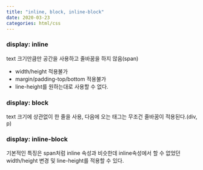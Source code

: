 ```yaml
---
title: "inline, block, inline-block"
date: 2020-03-23
categories: html/css
---
```


### display: inline
text 크기만큼만 공간을 사용하고 줄바꿈을 하지 않음(span)
- width/height 적용불가
- margin/padding-top/bottom 적용불가
- line-height를 원하는대로 사용할 수 없다.

### display: block
text 크기에 상관없이 한 줄을 사용, 다음에 오는 태그는 무조건 줄바꿈이 적용된다.(div, p)

### display: inline-block
기본적인 특징은 span처럼 inline 속성과 비슷한데 inline속성에서 할 수 없었던 width/height 변경 및 line-height를 적용할 수 있다.